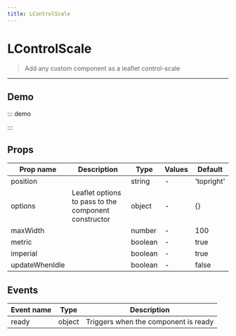 ```yaml
---
title: LControlScale
---
```


# LControlScale

> Add any custom component as a leaflet control-scale

---

## Demo

::: demo
<template>
<l-map style="height: 350px" :zoom="zoom" :center="center">
<l-tile-layer :url="url" :attribution="attribution"></l-tile-layer>
<l-control-scale position="topright" :imperial="true" :metric="false"></l-control-scale>
</l-map>
</template>

<script>
import {LMap, LTileLayer, LControlScale} from 'vue2-leaflet';

export default {
  components: {
    LMap,
    LTileLayer,
    LControlScale
  },
  data () {
    return {
      url: 'https://{s}.tile.openstreetmap.org/{z}/{x}/{y}.png',
      attribution:
        '&copy; <a target="_blank" href="http://osm.org/copyright">OpenStreetMap</a> contributors',
      zoom: 8,
      center: [47.313220, -1.319482],
    };
  }
}
</script>

:::

## Props

| Prop name      | Description                                          | Type    | Values | Default    |
| -------------- | ---------------------------------------------------- | ------- | ------ | ---------- |
| position       |                                                      | string  | -      | 'topright' |
| options        | Leaflet options to pass to the component constructor | object  | -      | {}         |
| maxWidth       |                                                      | number  | -      | 100        |
| metric         |                                                      | boolean | -      | true       |
| imperial       |                                                      | boolean | -      | true       |
| updateWhenIdle |                                                      | boolean | -      | false      |

## Events

| Event name | Type   | Description                          |
| ---------- | ------ | ------------------------------------ |
| ready      | object | Triggers when the component is ready |
